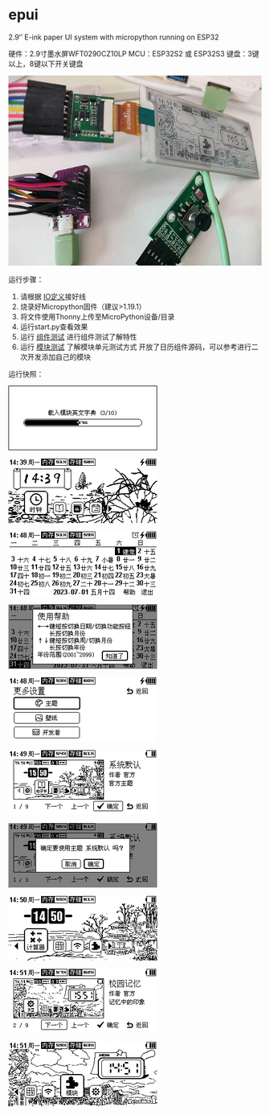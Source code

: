 # epui
2.9‘’ E-ink paper UI system with micropython running on ESP32

硬件：2.9寸墨水屏WFT0290CZ10LP
MCU：ESP32S2 或 ESP32S3
键盘：3键以上，8键以下开关键盘

![image](https://github.com/foxmale007/epui/blob/main/screenshot/hardware.jpg)

运行步骤：
1. 请根据 [IO定义](https://github.com/foxmale007/epui/blob/main/driver/driver_def.py)接好线
2. 烧录好Micropython固件（建议>1.19.1）
3. 将文件使用Thonny上传至MicroPython设备/目录
4. 运行start.py查看效果
5. 运行 [组件测试](https://github.com/foxmale007/epui/blob/main/tests/widgets_test.py) 进行组件测试了解特性
6. 运行 [模块测试](https://github.com/foxmale007/epui/blob/main/tests/module_test.py) 了解模块单元测试方式
开放了日历组件源码，可以参考进行二次开发添加自己的模块

运行快照：

![image](https://github.com/foxmale007/epui/blob/main/screenshot/snap20230710144713.png)

![image](https://github.com/foxmale007/epui/blob/main/screenshot/snap20230710143945.png)

![image](https://github.com/foxmale007/epui/blob/main/screenshot/snap20230710144801.png)

![image](https://github.com/foxmale007/epui/blob/main/screenshot/snap20230710144813.png)

![image](https://github.com/foxmale007/epui/blob/main/screenshot/snap20230710144856.png)

![image](https://github.com/foxmale007/epui/blob/main/screenshot/snap20230710144909.png)

![image](https://github.com/foxmale007/epui/blob/main/screenshot/snap20230710144915.png)

![image](https://github.com/foxmale007/epui/blob/main/screenshot/snap20230710145028.png)

![image](https://github.com/foxmale007/epui/blob/main/screenshot/snap20230710145116.png)

![image](https://github.com/foxmale007/epui/blob/main/screenshot/snap20230710145145.png)

